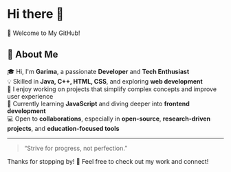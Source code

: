 # Hi there 👋  
🚀 Welcome to My GitHub!

## 🌟 About Me

🎓 Hi, I'm **Garima**, a passionate **Developer** and **Tech Enthusiast**  
💡 Skilled in **Java, C++, HTML, CSS**, and exploring **web development**  
🎨 I enjoy working on projects that simplify complex concepts and improve user experience  
🌱 Currently learning **JavaScript** and diving deeper into **frontend development**  
💻 Open to **collaborations**, especially in **open-source**, **research-driven projects**, and **education-focused tools**

---

> “Strive for progress, not perfection.”

Thanks for stopping by! 🌸 Feel free to check out my work and connect!
